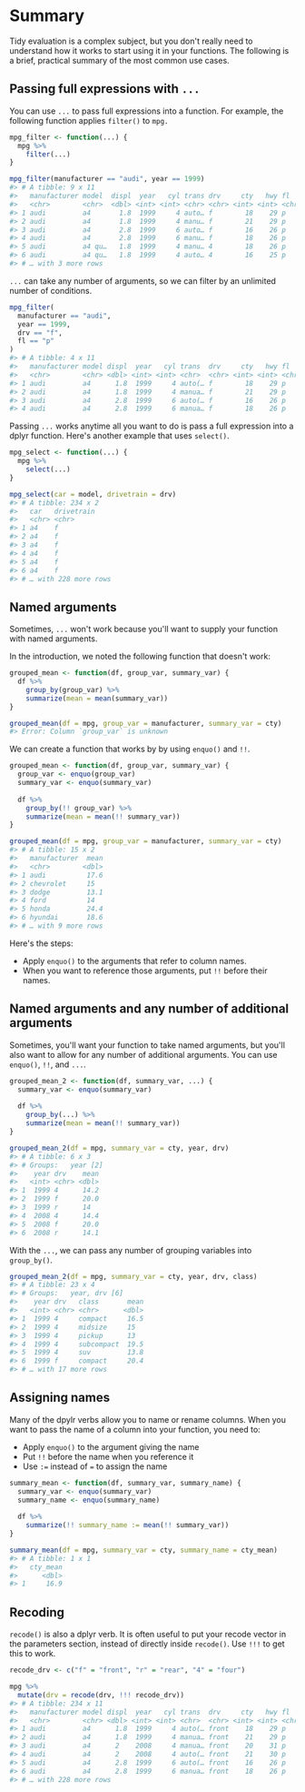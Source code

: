 

# Summary



Tidy evaluation is a complex subject, but you don't really need to understand how it works to start using it in your functions. The following is a brief, practical summary of the most common use cases. 

## Passing full expressions with `...`

You can use `...` to pass full expressions into a function. For example, the following function applies `filter()` to `mpg.`


```r
mpg_filter <- function(...) {
  mpg %>% 
    filter(...)
}

mpg_filter(manufacturer == "audi", year == 1999)
#> # A tibble: 9 x 11
#>   manufacturer model  displ  year   cyl trans drv     cty   hwy fl    class
#>   <chr>        <chr>  <dbl> <int> <int> <chr> <chr> <int> <int> <chr> <chr>
#> 1 audi         a4       1.8  1999     4 auto… f        18    29 p     comp…
#> 2 audi         a4       1.8  1999     4 manu… f        21    29 p     comp…
#> 3 audi         a4       2.8  1999     6 auto… f        16    26 p     comp…
#> 4 audi         a4       2.8  1999     6 manu… f        18    26 p     comp…
#> 5 audi         a4 qu…   1.8  1999     4 manu… 4        18    26 p     comp…
#> 6 audi         a4 qu…   1.8  1999     4 auto… 4        16    25 p     comp…
#> # … with 3 more rows
```

`...` can take any number of arguments, so we can filter by an unlimited number of conditions.


```r
mpg_filter(
  manufacturer == "audi", 
  year == 1999, 
  drv == "f", 
  fl == "p"
)
#> # A tibble: 4 x 11
#>   manufacturer model displ  year   cyl trans  drv     cty   hwy fl    class
#>   <chr>        <chr> <dbl> <int> <int> <chr>  <chr> <int> <int> <chr> <chr>
#> 1 audi         a4      1.8  1999     4 auto(… f        18    29 p     comp…
#> 2 audi         a4      1.8  1999     4 manua… f        21    29 p     comp…
#> 3 audi         a4      2.8  1999     6 auto(… f        16    26 p     comp…
#> 4 audi         a4      2.8  1999     6 manua… f        18    26 p     comp…
```

Passing `...` works anytime all you want to do is pass a full expression into a dplyr function. Here's another example that uses `select()`.


```r
mpg_select <- function(...) {
  mpg %>% 
    select(...)
}

mpg_select(car = model, drivetrain = drv)
#> # A tibble: 234 x 2
#>   car   drivetrain
#>   <chr> <chr>     
#> 1 a4    f         
#> 2 a4    f         
#> 3 a4    f         
#> 4 a4    f         
#> 5 a4    f         
#> 6 a4    f         
#> # … with 228 more rows
```

## Named arguments

Sometimes, `...` won't work because you'll want to supply your function with named arguments.

In the introduction, we noted the following function that doesn't work:


```r
grouped_mean <- function(df, group_var, summary_var) {
  df %>% 
    group_by(group_var) %>% 
    summarize(mean = mean(summary_var))
}

grouped_mean(df = mpg, group_var = manufacturer, summary_var = cty)
#> Error: Column `group_var` is unknown
```

We can create a function that works by by using `enquo()` and `!!`. 


```r
grouped_mean <- function(df, group_var, summary_var) {
  group_var <- enquo(group_var)
  summary_var <- enquo(summary_var)
  
  df %>% 
    group_by(!! group_var) %>% 
    summarize(mean = mean(!! summary_var))
}

grouped_mean(df = mpg, group_var = manufacturer, summary_var = cty)
#> # A tibble: 15 x 2
#>   manufacturer  mean
#>   <chr>        <dbl>
#> 1 audi          17.6
#> 2 chevrolet     15  
#> 3 dodge         13.1
#> 4 ford          14  
#> 5 honda         24.4
#> 6 hyundai       18.6
#> # … with 9 more rows
```

Here's the steps:

* Apply `enquo()` to the arguments that refer to column names.
* When you want to reference those arguments, put `!!` before their names.

## Named arguments and any number of additional arguments

Sometimes, you'll want your function to take named arguments, but you'll also want to allow for any number of additional arguments. You can use `enquo()`, `!!`, and `...`.


```r
grouped_mean_2 <- function(df, summary_var, ...) {
  summary_var <- enquo(summary_var)
  
  df %>% 
    group_by(...) %>% 
    summarize(mean = mean(!! summary_var))
}

grouped_mean_2(df = mpg, summary_var = cty, year, drv)
#> # A tibble: 6 x 3
#> # Groups:   year [2]
#>    year drv    mean
#>   <int> <chr> <dbl>
#> 1  1999 4      14.2
#> 2  1999 f      20.0
#> 3  1999 r      14  
#> 4  2008 4      14.4
#> 5  2008 f      20.0
#> 6  2008 r      14.1
```

With the `...`, we can pass any number of grouping variables into `group_by()`.


```r
grouped_mean_2(df = mpg, summary_var = cty, year, drv, class)
#> # A tibble: 23 x 4
#> # Groups:   year, drv [6]
#>    year drv   class       mean
#>   <int> <chr> <chr>      <dbl>
#> 1  1999 4     compact     16.5
#> 2  1999 4     midsize     15  
#> 3  1999 4     pickup      13  
#> 4  1999 4     subcompact  19.5
#> 5  1999 4     suv         13.8
#> 6  1999 f     compact     20.4
#> # … with 17 more rows
```

## Assigning names

Many of the dpylr verbs allow you to name or rename columns. When you want to pass the name of a column into your function, you need to:

* Apply `enquo()` to the argument giving the name
* Put `!!` before the name when you reference it
* Use `:=` instead of `=` to assign the name


```r
summary_mean <- function(df, summary_var, summary_name) {
  summary_var <- enquo(summary_var)
  summary_name <- enquo(summary_name)
  
  df %>% 
    summarize(!! summary_name := mean(!! summary_var))
}

summary_mean(df = mpg, summary_var = cty, summary_name = cty_mean)
#> # A tibble: 1 x 1
#>   cty_mean
#>      <dbl>
#> 1     16.9
```

## Recoding

`recode()` is also a dplyr verb. It is often useful to put your recode vector in the parameters section, instead of directly inside `recode()`. Use `!!!` to get this to work.


```r
recode_drv <- c("f" = "front", "r" = "rear", "4" = "four")

mpg %>% 
  mutate(drv = recode(drv, !!! recode_drv))
#> # A tibble: 234 x 11
#>   manufacturer model displ  year   cyl trans  drv     cty   hwy fl    class
#>   <chr>        <chr> <dbl> <int> <int> <chr>  <chr> <int> <int> <chr> <chr>
#> 1 audi         a4      1.8  1999     4 auto(… front    18    29 p     comp…
#> 2 audi         a4      1.8  1999     4 manua… front    21    29 p     comp…
#> 3 audi         a4      2    2008     4 manua… front    20    31 p     comp…
#> 4 audi         a4      2    2008     4 auto(… front    21    30 p     comp…
#> 5 audi         a4      2.8  1999     6 auto(… front    16    26 p     comp…
#> 6 audi         a4      2.8  1999     6 manua… front    18    26 p     comp…
#> # … with 228 more rows
```

